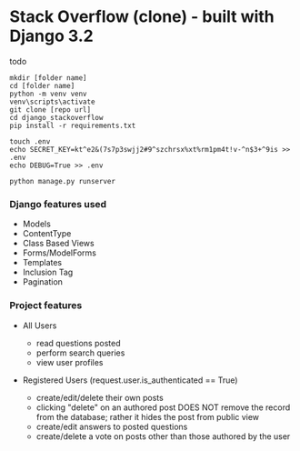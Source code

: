 # Stack Overflow (clone) - built with Django 3.2

todo
```
mkdir [folder name]
cd [folder name]
python -m venv venv
venv\scripts\activate
git clone [repo url]
cd django_stackoverflow
pip install -r requirements.txt

touch .env
echo SECRET_KEY=kt^e2&(7s7p3swjj2#9^szchrsx%xt%rm1pm4t!v-^n$3+^9is >> .env
echo DEBUG=True >> .env

python manage.py runserver
```



### Django features used
- Models
- ContentType
- Class Based Views
- Forms/ModelForms
- Templates
- Inclusion Tag
- Pagination

### Project features

- All Users
  - read questions posted
  - perform search queries
  - view user profiles


- Registered Users (request.user.is_authenticated == True)
  - create/edit/delete their own posts
   - clicking "delete" on an authored post DOES NOT remove the record from the database;
     rather it hides the post from public view
  - create/edit answers to posted questions
  - create/delete a vote on posts other than those authored by the user
